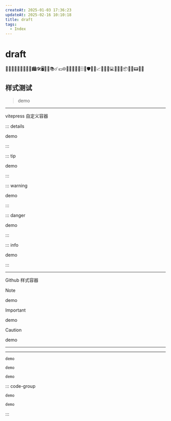 ```yaml
---
createAt: 2025-01-03 17:36:23
updateAt: 2025-02-16 10:10:18
title: draft
tags:
  - Index
---
```


# draft

📡📒👨🏼‍🎓🤔👨🏼‍💻🏙️🛠️🖥️🛒🎦📚☄️💴🌐💈📄👢🔧🐞🗄️🔳🛡️🔌🥰📈💯🌵🎵💻💠📑🧊📦🎨🥢📟📆📅

## 样式测试

>  demo

---
vitepress 自定义容器

::: details

demo

:::

::: tip

demo

:::

::: warning

demo

:::

::: danger

demo

:::

::: info

demo

:::

---

Github 样式容器

> [!note]
> demo

> [!important]
> demo

> [!caution]
> demo

---
<Linkcard url="" title="标题" description="描述" logo="../logo.png" />
<Linkcard url="https://yiov.top/guide/" title="标题" description="描述" logo="https://pp.myapp.com/ma_icon/0/icon_10910_1711008413/256" />

---

```
demo
```

```vue
demo
```

```vue [example.vue]
demo
```

::: code-group

```pnpm
demo
```

```npm
demo
```

:::
